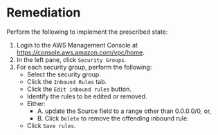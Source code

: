 # Remediation

Perform the following to implement the prescribed state:

1. Login to the AWS Management Console at <https://console.aws.amazon.com/vpc/home>.
2. In the left pane, click `Security Groups`.
3. For each security group, perform the following:
   - Select the security group.
   - Click the `Inbound Rules` tab.
   - Click the `Edit inbound rules` button.
   - Identify the rules to be edited or removed.
   - Either:
     - A. update the Source field to a range other than 0.0.0.0/0, or,
     - B. Click `Delete` to remove the offending inbound rule.
   - Click `Save rules`.
